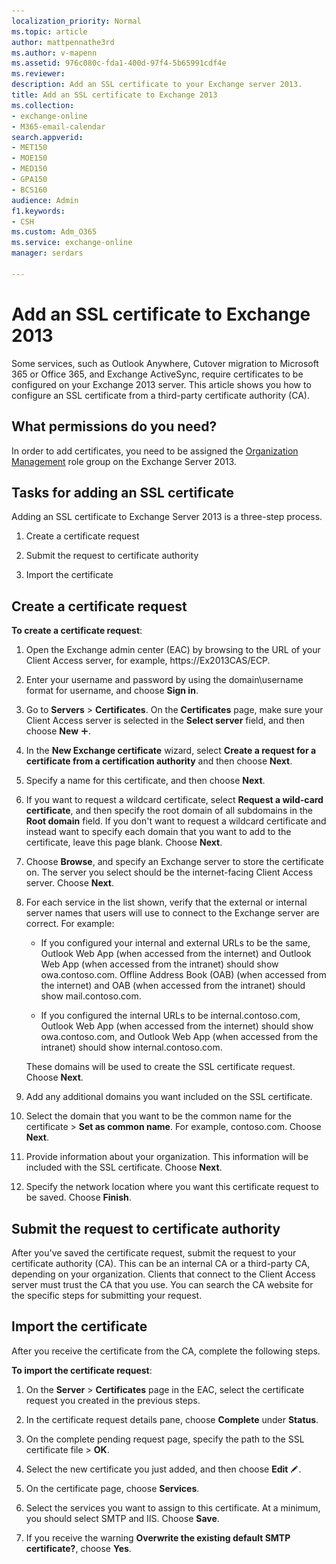 ```yaml
---
localization_priority: Normal
ms.topic: article
author: mattpennathe3rd
ms.author: v-mapenn
ms.assetid: 976c080c-fda1-400d-97f4-5b65991cdf4e
ms.reviewer: 
description: Add an SSL certificate to your Exchange server 2013.
title: Add an SSL certificate to Exchange 2013
ms.collection: 
- exchange-online
- M365-email-calendar
search.appverid:
- MET150
- MOE150
- MED150
- GPA150
- BCS160
audience: Admin
f1.keywords:
- CSH
ms.custom: Adm_O365
ms.service: exchange-online
manager: serdars

---
```


# Add an SSL certificate to Exchange 2013

Some services, such as Outlook Anywhere, Cutover migration to Microsoft 365 or Office 365, and Exchange ActiveSync, require certificates to be configured on your Exchange 2013 server. This article shows you how to configure an SSL certificate from a third-party certificate authority (CA).

## What permissions do you need?

In order to add certificates, you need to be assigned the [Organization Management](https://docs.microsoft.com/exchange/organization-management-exchange-2013-help) role group on the Exchange Server 2013.

## Tasks for adding an SSL certificate

Adding an SSL certificate to Exchange Server 2013 is a three-step process.

1. Create a certificate request

2. Submit the request to certificate authority

3. Import the certificate

## Create a certificate request

**To create a certificate request**:

1. Open the Exchange admin center (EAC) by browsing to the URL of your Client Access server, for example, https://Ex2013CAS/ECP.

2. Enter your username and password by using the domain\username format for username, and choose **Sign in**.

3. Go to **Servers** \> **Certificates**. On the **Certificates** page, make sure your Client Access server is selected in the **Select server** field, and then choose **New** ![Add icon](media/8ee52980-254b-440b-99a2-18d068de62d3.gif).

4. In the **New Exchange certificate** wizard, select **Create a request for a certificate from a certification authority** and then choose **Next**.

5. Specify a name for this certificate, and then choose **Next**.

6. If you want to request a wildcard certificate, select **Request a wild-card certificate**, and then specify the root domain of all subdomains in the **Root domain** field. If you don't want to request a wildcard certificate and instead want to specify each domain that you want to add to the certificate, leave this page blank. Choose **Next**.

7. Choose **Browse**, and specify an Exchange server to store the certificate on. The server you select should be the internet-facing Client Access server. Choose **Next**.

8. For each service in the list shown, verify that the external or internal server names that users will use to connect to the Exchange server are correct. For example:

   - If you configured your internal and external URLs to be the same, Outlook Web App (when accessed from the internet) and Outlook Web App (when accessed from the intranet) should show owa.contoso.com. Offline Address Book (OAB) (when accessed from the internet) and OAB (when accessed from the intranet) should show mail.contoso.com.

   - If you configured the internal URLs to be internal.contoso.com, Outlook Web App (when accessed from the internet) should show owa.contoso.com, and Outlook Web App (when accessed from the intranet) should show internal.contoso.com.

    These domains will be used to create the SSL certificate request. Choose **Next**.

9. Add any additional domains you want included on the SSL certificate.

10. Select the domain that you want to be the common name for the certificate \> **Set as common name**. For example, contoso.com. Choose **Next**.

11. Provide information about your organization. This information will be included with the SSL certificate. Choose **Next**.

12. Specify the network location where you want this certificate request to be saved. Choose **Finish**.

## Submit the request to certificate authority

After you've saved the certificate request, submit the request to your certificate authority (CA). This can be an internal CA or a third-party CA, depending on your organization. Clients that connect to the Client Access server must trust the CA that you use. You can search the CA website for the specific steps for submitting your request.

## Import the certificate

After you receive the certificate from the CA, complete the following steps.

**To import the certificate request**:

1. On the **Server** \> **Certificates** page in the EAC, select the certificate request you created in the previous steps.

2. In the certificate request details pane, choose **Complete** under **Status**.

3. On the complete pending request page, specify the path to the SSL certificate file \> **OK**.

4. Select the new certificate you just added, and then choose **Edit** ![Edit icon](media/ebd260e4-3556-4fb0-b0bb-cc489773042c.gif).

5. On the certificate page, choose **Services**.

6. Select the services you want to assign to this certificate. At a minimum, you should select SMTP and IIS. Choose **Save**.

7. If you receive the warning **Overwrite the existing default SMTP certificate?**, choose **Yes**.
